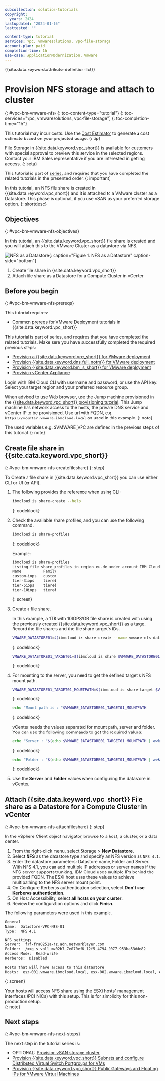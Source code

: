 ```yaml
---
subcollection: solution-tutorials
copyright:
  years: 2024
lastupdated: "2024-01-05"
lasttested: ""

content-type: tutorial
services: vpc, vmwaresolutions, vpc-file-storage
account-plan: paid
completion-time: 1h
use-case: ApplicationModernization, Vmware
---
```

{{site.data.keyword.attribute-definition-list}}

# Provision NFS storage and attach to cluster
{: #vpc-bm-vmware-nfs}
{: toc-content-type="tutorial"}
{: toc-services="vpc, vmwaresolutions, vpc-file-storage"}
{: toc-completion-time="1h"}

This tutorial may incur costs. Use the [Cost Estimator](/estimator) to generate a cost estimate based on your projected usage.
{: tip}


File Storage in {{site.data.keyword.vpc_short}} is available for customers with special approval to preview this service in the selected regions. Contact your IBM Sales representative if you are interested in getting access.
{: beta}


This tutorial is part of [series](/docs/solution-tutorials?topic=solution-tutorials-vpc-bm-vmware#vpc-bm-vmware-objectives), and requires that you have completed the related tutorials in the presented order.
{: important}

In this tutorial, an NFS file share is created in {{site.data.keyword.vpc_short}} and it is attached to a VMware cluster as a Datastore. This phase is optional, if you use vSAN as your preferred storage option.
{: shortdesc}

## Objectives
{: #vpc-bm-vmware-nfs-objectives}

In this tutorial, an {{site.data.keyword.vpc_short}} file share is created and you will attach this to the VMware Cluster as a datastore via NFS.

![NFS as a Datastore](images/solution63-ryo-vmware-on-vpc/Self-Managed-Simple-20210813v1-VPC-nfs.svg "NFS as a Datastore"){: caption="Figure 1. NFS as a Datastore" caption-side="bottom"}

1. Create file share in {{site.data.keyword.vpc_short}}
2. Attach file share as a Datastore for a Compute Cluster in vCenter


## Before you begin
{: #vpc-bm-vmware-nfs-prereqs}

This tutorial requires:

* Common [prereqs](/docs/solution-tutorials?topic=solution-tutorials-vpc-bm-vmware#vpc-bm-vmware-prereqs) for VMware Deployment tutorials in {{site.data.keyword.vpc_short}}

This tutorial is part of series, and requires that you have completed the related tutorials. Make sure you have successfully completed the required previous steps:

* [Provision a {{site.data.keyword.vpc_short}} for VMware deployment](/docs/solution-tutorials?topic=solution-tutorials-vpc-bm-vmware-vpc#vpc-bm-vmware-vpc)
* [Provision {{site.data.keyword.dns_full_notm}} for VMware deployment](/docs/solution-tutorials?topic=solution-tutorials-vpc-bm-vmware-dns#vpc-bm-vmware-dns)
* [Provision {{site.data.keyword.bm_is_short}} for VMware deployment](/docs/solution-tutorials?topic=solution-tutorials-vpc-bm-vmware-bms#vpc-bm-vmware-bms)
* [Provision vCenter Appliance](/docs/solution-tutorials?topic=solution-tutorials-vpc-bm-vmware-vcenter#vpc-bm-vmware-vcenter)

[Login](/docs/cli?topic=cli-getting-started) with IBM Cloud CLI with username and password, or use the API key. Select your target region and your preferred resource group.

When advised to use Web browser, use the Jump machine provisioned in the [{{site.data.keyword.vpc_short}} provisioning tutorial](/docs/solution-tutorials?topic=solution-tutorials-vpc-bm-vmware-vpc#vpc-bm-vmware-vpc). This Jump machine has network access to the hosts, the private DNS service and vCenter IP to be provisioned. Use url with FQDN, e.g. `https://vcenter.vmware.ibmcloud.local` as used in this example.
{: note}

The used variables e.g. $VMWARE_VPC are defined in the previous steps of this tutorial.
{: note}

## Create file share in {{site.data.keyword.vpc_short}}
{: #vpc-bm-vmware-nfs-createfileshare}
{: step}

To Create a file share in {{site.data.keyword.vpc_short}} you can use either CLI or UI (or API). 

1. The following provides the reference when using CLI:

   ```sh
   ibmcloud is share-create --help
   ```
   {: codeblock}

1. Check the available share profiles, and you can use the following command.

   ```sh
   ibmcloud is share-profiles
   ```
   {: codeblock}

   Example:
   ```bash
   ibmcloud is share-profiles
   Listing file share profiles in region eu-de under account IBM Cloud Acc as user xxx@yyy.com...
   Name          Family   
   custom-iops   custom   
   tier-3iops    tiered   
   tier-5iops    tiered
   tier-10iops   tiered 
   ```
   {: screen}

2. Create a file share.

   In this example, a 1TB with 10IOPS/GB file share is created with using the previously created {{site.data.keyword.vpc_short}} as a targe. Record the file share's and the file share target's IDs.

   ```sh
   VMWARE_DATASTORE01=$(ibmcloud is share-create --name vmware-nfs-datastore-01 --zone eu-de-1 --profile tier-10iops --size 1000 --targets '[{"name": "vmware-cluster-01", "vpc": {"id": "'$VMWARE_VPC'"}}]' --output json | jq -r .id)
   ```
   {: codeblock}
   
   ```sh
   VMWARE_DATASTORE01_TARGET01=$(ibmcloud is share $VMWARE_DATASTORE01 --output json | jq -r .targets[0].id)
   ```
   {: codeblock}

3. For mounting to the server, you need to get the defined target's NFS mount path.

   ```sh
   VMWARE_DATASTORE01_TARGET01_MOUNTPATH=$(ibmcloud is share-target $VMWARE_DATASTORE01 $VMWARE_DATASTORE01_TARGET01 --output json | jq -r .mount_path)
   ```
   {: codeblock}
   
   ```sh
   echo "Mount path is : "$VMWARE_DATASTORE01_TARGET01_MOUNTPATH
   ```
   {: codeblock}

   vCenter needs the values separated for mount path, server and folder. You can use the following commands to get the required values:

   ```sh
   echo "Server : "$(echo $VMWARE_DATASTORE01_TARGET01_MOUNTPATH | awk -F: '{print $1}')
   ```
   {: codeblock}

   ```sh
   echo "Folder : "$(echo $VMWARE_DATASTORE01_TARGET01_MOUNTPATH | awk -F: '{print $2}')
   ```
   {: codeblock}

4. Use the **Server** and **Folder** values when configuring the datastore in vCenter.


## Attach {{site.data.keyword.vpc_short}} File share as a Datastore for a Compute Cluster in vCenter
{: #vpc-bm-vmware-nfs-attachfileshare}
{: step}

In the vSphere Client object navigator, browse to a host, a cluster, or a data center.

1. From the right-click menu, select Storage > **New Datastore**.
2. Select **NFS** as the datastore type and specify an NFS version as `NFS 4.1`.
3. Enter the datastore parameters: Datastore name, Folder and Server. With NFS 4.1, you can add multiple IP addresses or server names if the NFS server supports trunking, IBM Cloud uses multiple IPs behind the provided FQDN. The ESXi host uses these values to achieve multipathing to the NFS server mount point.
4. On Configure Kerberos authentication selection, select **Don't use Kerberos authentication**.
5. On Host Accessibility, select **all hosts on your cluster**.
6. Review the configuration options and click **Finish**.

The following parameters were used in this example.

```bash
General 
Name:  Datastore-VPC-NFS-01
Type:  NFS 4.1

NFS settings
Server:  fsf-fra0251a-fz.adn.networklayer.com
Folder:  /nxg_s_voll_mz02b7_7e070ef6_12f5_4794_9077_953ba53dde82
Access Mode:  Read-write
Kerberos:  Disabled

Hosts that will have access to this datastore
Hosts:  esx-001.vmware.ibmcloud.local, esx-002.vmware.ibmcloud.local, esx-003.vmware.ibmcloud.local 
```
{: screen}

Your hosts will access NFS share using the ESXi hosts' management interfaces (PCI NICs) with this setup. This is for simplicity for this non-production setup.  
{: note}

## Next steps
{: #vpc-bm-vmware-nfs-next-steps}

The next step in the tutorial series is:

* OPTIONAL: [Provision vSAN storage cluster](/docs/solution-tutorials?topic=solution-tutorials-vpc-bm-vmware-vsan#vpc-bm-vmware-vsan)
* [Provision {{site.data.keyword.vpc_short}} Subnets and configure Distributed Virtual Switch Portgroups for VMs](/docs/solution-tutorials?topic=solution-tutorials-vpc-bm-vmware-newvm#vpc-bm-vmware-newvm)
* [Provision {{site.data.keyword.vpc_short}} Public Gateways and Floating IPs for VMware Virtual Machines](/docs/solution-tutorials?topic=solution-tutorials-vpc-bm-vmware-pgwip#vpc-bm-vmware-pgwip)
